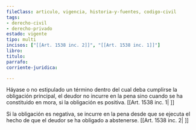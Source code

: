 ```yaml
---
fileClass: articulo, vigencia, historia-y-fuentes, codigo-civil
tags:
- derecho-civil
- derecho-privado
estado: vigente
tipo: multi
incisos: ["[[Art. 1538 inc. 2]]", "[[Art. 1538 inc. 1]]"]
libro:
titulo:
parrafo:
corriente-juridica:

---
```

Háyase o no estipulado un término dentro del cual deba cumplirse la obligación principal, el deudor no incurre en la pena sino cuando se ha constituido en mora, si la obligación es positiva. [[Art. 1538 inc. 1| ]]

Si la obligación es negativa, se incurre en la pena desde que se ejecuta el hecho de que el deudor se ha obligado a abstenerse. [[Art. 1538 inc. 2| ]]